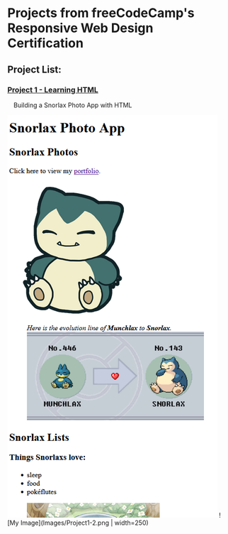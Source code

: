 # Projects from freeCodeCamp's Responsive Web Design Certification
## Project List:

### [Project 1 - Learning HTML](https://github.com/JMacioce/Responsive-Web-Design-Certification-Coursework/tree/main/Project%201%20Learning%20HTML%20Building%20Snorlax%20Photo%20App) <br>
&emsp;Building a Snorlax Photo App with HTML

<img src="Images/Project1-1.png" />
![My Image](Images/Project1-2.png | width=250)
